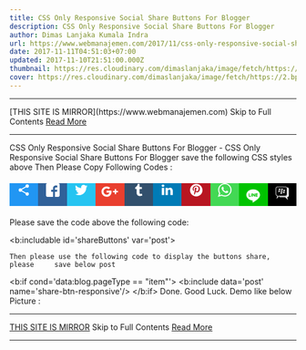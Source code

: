 ```yaml
---
title: CSS Only Responsive Social Share Buttons For Blogger
description: CSS Only Responsive Social Share Buttons For Blogger
author: Dimas Lanjaka Kumala Indra
url: https://www.webmanajemen.com/2017/11/css-only-responsive-social-share.html
date: 2017-11-11T04:51:03+07:00
updated: 2017-11-10T21:51:00.000Z
thumbnail: https://res.cloudinary.com/dimaslanjaka/image/fetch/https://2.bp.blogspot.com/-522nPhSnyvQ/WgODKCDGFjI/AAAAAAAAt2M/quoqrtMi1jcuXJOFDeBDUoaASkA_tD0jgCLcBGAs/w1100/Screenshot_87.jpg
cover: https://res.cloudinary.com/dimaslanjaka/image/fetch/https://2.bp.blogspot.com/-522nPhSnyvQ/WgODKCDGFjI/AAAAAAAAt2M/quoqrtMi1jcuXJOFDeBDUoaASkA_tD0jgCLcBGAs/w1100/Screenshot_87.jpg
---
```


<hr/> [THIS SITE IS MIRROR](https://www.webmanajemen.com) Skip to Full Contents <a href="https://www.webmanajemen.com/2017/11/css-only-responsive-social-share.html" rel="follow" class="button" id="read-more">Read More</a> <hr/> CSS Only Responsive Social Share Buttons For Blogger - CSS Only Responsive Social Share Buttons For Blogger save the following CSS styles above </head>
<b:if cond='data:blog.pageType == &quot;item&quot;'> 
<style type='text/css'> 
/*<![CDATA[*/ 
.share_responsive{position:relative;height:40px;margin:20px 0!important;padding:0} 
.share-btn,.share-btn li,.share_responsive h4{margin:0;padding:0} 
.share_responsive h4{height:40px;width:10%;position:absolute;top:0;left:0;z-index:2} 
.share-btn{height:40px;padding:0;margin:0!important;width:100%;} 
.share-btn:after{clear:both} 
.share-btn:after,.share-btn:before{content:' ';display:table}
.share-btn li{box-sizing:border-box;width:10%;height:100%;line-height:40px;padding:0!important;margin:0!important;list-style-type:none!important;transition:all .3s ease-in-out;float:left;border:0!important} 
.share-btn li.btn-line a,.share-btn li.btn-line a:hover{background-color:#00C300} 
.share-btn li.btn-facebook a{background-color:#306199} 
.share-btn li.btn-facebook a:hover{background-color:#244872} 
.share-btn li.btn-tumblr a{background-color:#32506d} 
.share-btn li.btn-tumblr a:hover{background-color:#22364a} 
.share-btn li.btn-linkedin a{background-color:#007bb6} 
.share-btn li.btn-linkedin a:hover{background-color:#005983} 
.share-btn li.btn-twitter a{background-color:#26c4f1} 
.share-btn li.btn-twitter a:hover{background-color:#0eaad6} 
.share-btn li.btn-googleplus a{background-color:#e93f2e} 
.share-btn li.btn-googleplus a:hover{background-color:#ce2616} 
.share-btn li.btn-pinterest a{background-color:#b81621} 
.share-btn li.btn-pinterest a:hover{background-color:#8a1119} 
.share-btn li.btn-whatsapp a{background-color:#43d854} 
.share-btn li.btn-whatsapp a:hover{background-color:#28c039} 
.share-btn li.btn-bbm a,.share-btn li.btn-bbm a:hover{background-color:#000} 
.share-btn li a,.share_responsive .show-share .show-more{background-color:#ccc;box-sizing:border-box;display:block;-moz-osx-font-smoothing:grayscale;-webkit-font-smoothing:antialiased;height:40px;padding:0;position:relative;text-align:center;text-decoration:none;-webkit-transition:background-color .2s ease-in-out;transition:background-color .2s ease-in-out;} 
.share_responsive .show-share .show-more{line-height:40px;width:100%;float:left;margin:0;top:0;left:0;cursor:pointer;background-color:#2196f3;position:absolute;top:0;left:0;z-index:2} 
.share_responsive .show-share .share-text{font-size:16px;width:0%;height:40px;line-height:40px;overflow:hidden;background:#efefef;position:absolute;top:0;right:0;left:10%;padding:0;-moz-box-sizing:border-box;-webkit-box-sizing:border-box;box-sizing:border-box;-webkit-transition: width 2s;transition: width 2s;z-index:1} 
.share_responsive .show-share:hover{width:100%;} 
.share_responsive .show-share:hover .show-more{width:10%;} 
.share_responsive .show-share:hover .share-text{width:90%;padding:0 10px;} 
.share-btn li a .btn-icon{display:block;cursor:pointer} 
.share-btn li a .btn-icon svg,.share_responsive .show-share svg{height:24px;width:24px;vertical-align:middle} 
.share-btn li.btn-googleplus a .btn-icon svg{height:30px;width:30px} 
.share-btn li.btn-line a .btn-icon svg{height:44px;width:44px} 
.share-btn li.btn-bbm a .btn-icon svg{height:34px;width:34px} 
.share-btn li.btn-bbm a,.share-btn li.btn-line a{padding:0} 
.share-btn li.btn-bbm a .btn-icon,.share-btn li.btn-line a .btn-icon{padding-top:0} 
.share-btn li a .btn-icon svg circle,.share-btn li a .btn-icon svg path,.share_responsive .show-share svg path{fill:#fff} 
.share-btn li a .btn-text{color:#fff}
.share-btn li a:active{box-shadow:inset 1px 3px 15px 0 rgba(22,0,0,.25)} 
@media screen and (max-width:414px){ 
.share-btn li a .btn-icon svg,.share_responsive .show-share svg{height:18px;width:18px;vertical-align:middle} 
.share-btn li.btn-googleplus a .btn-icon svg{height:24px;width:24px} 
.share-btn li.btn-line a .btn-icon svg{height:38px;width:38px} 
.share-btn li.btn-bbm a .btn-icon svg{height:28px;width:28px} 
} 
@media screen and (max-width:375px){ 
.share-btn li a .btn-icon svg,.share_responsive .show-share svg{height:14px;width:14px;vertical-align:middle} 
.share-btn li.btn-googleplus a .btn-icon svg{height:20px;width:20px} 
.share-btn li.btn-line a .btn-icon svg{height:30px;width:30px} 
.share-btn li.btn-bbm a .btn-icon svg{height:22px;width:22px} 
.share_responsive,.share_responsive h4,.share-btn,.share-btn li a,.share_responsive .show-share .show-more,.share_responsive .show-share .show-more,.share_responsive .show-share .share-text{height:30px;}
.share-btn li,.share_responsive .show-share .show-more,.share_responsive .show-share .share-text{line-height:30px;} 
.share_responsive .show-share .share-text{font-size:12px;} 
} 
/*]]>*/ 
</style> 
</b:if> 
Then Please Copy Following Codes : 
<b:includable id='share-btn-responsive' var='post'> 
<b:if cond='data:blog.pageType == &quot;item&quot;'> 
<div class="share_responsive"> 
<h4 class='show-share'> 
<div class="show-more"> 
<svg viewBox="0 0 24 24"> 
<path d="M18,16.08C17.24,16.08 16.56,16.38 16.04,16.85L8.91,12.7C8.96,12.47 9,12.24 9,12C9,11.76 8.96,11.53 8.91,11.3L15.96,7.19C16.5,7.69 17.21,8 18,8A3,3 0 0,0 21,5A3,3 0 0,0 18,2A3,3 0 0,0 15,5C15,5.24 15.04,5.47 15.09,5.7L8.04,9.81C7.5,9.31 6.79,9 6,9A3,3 0 0,0 3,12A3,3 0 0,0 6,15C6.79,15 7.5,14.69 8.04,14.19L15.16,18.34C15.11,18.55 15.08,18.77 15.08,19C15.08,20.61 16.39,21.91 18,21.91C19.61,21.91 20.92,20.61 20.92,19A2.92,2.92 0 0,0 18,16.08Z" fill="#000000"></path> 
</svg> 
</div> 
<div class="share-text">Share this post, please!</div> 
</h4> 
<ul class='share-btn'> 
<li class='btn-blank'></li> 
<li class='btn-facebook'> 
<a expr:href='&quot;https://www.facebook.com/sharer/sharer.php?u=&quot; + data:post.url' target='_blank' title='Share on Facebook'> 
<span class='btn-icon'> 
<svg viewBox='0 0 29 29' xmlns='http://www.w3.org/2000/svg'><path d='M26.4 0H2.6C1.714 0 0 1.715 0 2.6v23.8c0 .884 1.715 2.6 2.6 2.6h12.393V17.988h-3.996v-3.98h3.997v-3.062c0-3.746 2.835-5.97 6.177-5.97 1.6 0 2.444.173 2.845.226v3.792H21.18c-1.817 0-2.156.9-2.156 2.168v2.847h5.045l-.66 3.978h-4.386V29H26.4c.884 0 2.6-1.716 2.6-2.6V2.6c0-.885-1.716-2.6-2.6-2.6z'/></svg> 
</span> 
</a> 
</li> 
<li class='btn-twitter'> 
<a expr:href='&quot;https://twitter.com/intent/tweet?text=&quot; + data:post.title + &quot;&amp;url=&quot; + data:post.url' target='_blank' title='Share on Twitter'> 
<span class='btn-icon'> 
<svg viewBox='0 0 28 28' xmlns='http://www.w3.org/2000/svg'><path d='M24.253 8.756C24.69 17.08 18.297 24.182 9.97 24.62a15.093 15.093 0 0 1-8.86-2.32c2.702.18 5.375-.648 7.507-2.32a5.417 5.417 0 0 1-4.49-3.64c.802.13 1.62.077 2.4-.154a5.416 5.416 0 0 1-4.412-5.11 5.43 5.43 0 0 0 2.168.387A5.416 5.416 0 0 1 2.89 4.498a15.09 15.09 0 0 0 10.913 5.573 5.185 5.185 0 0 1 3.434-6.48 5.18 5.18 0 0 1 5.546 1.682 9.076 9.076 0 0 0 3.33-1.317 5.038 5.038 0 0 1-2.4 2.942 9.068 9.068 0 0 0 3.02-.85 5.05 5.05 0 0 1-2.48 2.71z'/></svg> 
</span> 
</a> 
</li> 
<li class='btn-googleplus'> 
<a expr:href='&quot;https://plus.google.com/share?url=&quot; + data:post.url' target='_blank' title='Share on Google+'> 
<span class='btn-icon'> 
<svg height='24' viewBox='0 0 24 24' width='24' xmlns='http://www.w3.org/2000/svg'><path d='M21 8.29h-1.95v2.6h-2.6v1.82h2.6v2.6H21v-2.6h2.6v-1.885H21V8.29zM7.614 10.306v2.925h3.9c-.26 1.69-1.755 2.925-3.9 2.925-2.34 0-4.29-2.016-4.29-4.354s1.885-4.353 4.29-4.353c1.104 0 2.014.326 2.794 1.105l2.08-2.08c-1.3-1.17-2.924-1.883-4.874-1.883C3.65 4.586.4 7.835.4 11.8s3.25 7.212 7.214 7.212c4.224 0 6.953-2.988 6.953-7.082 0-.52-.065-1.104-.13-1.624H7.614z'/></svg> 
</span> 
</a> 
</li> 
<li class='btn-tumblr'> 
<a expr:href='&quot;http://tumblr.com/share/link?url=&quot; + data:post.url + &quot;&amp;name=&quot; + data:post.title + &quot;&amp;description=&quot; + data:post.snippet' target='_blank' title='Share on Tumblr'> 
<span class='btn-icon'> 
<svg viewBox='0 0 28 28' xmlns='http://www.w3.org/2000/svg'><path d='M18.02 21.842c-2.03.052-2.422-1.396-2.44-2.446v-7.294h4.73V7.874H15.6V1.592h-3.714s-.167.053-.182.186c-.218 1.935-1.144 5.33-4.988 6.688v3.637h2.927v7.677c0 2.8 1.7 6.7 7.3 6.6 1.863-.03 3.934-.795 4.392-1.453l-1.22-3.54c-.52.213-1.415.413-2.115.455z'/></svg> 
</span> 
</a> 
</li> 
<li class='btn-linkedin'> 
<a expr:href='&quot;http://www.linkedin.com/shareArticle?mini=true&amp;url=&quot; + data:post.url' target='_blank' title='Share on Linkedin'> 
<span class='btn-icon'> 
<svg viewBox='0 0 28 28' xmlns='http://www.w3.org/2000/svg'><path d='M25.424 15.887v8.447h-4.896v-7.882c0-1.98-.71-3.33-2.48-3.33-1.354 0-2.158.91-2.514 1.802-.13.315-.162.753-.162 1.194v8.216h-4.9s.067-13.35 0-14.73h4.9v2.087c-.01.017-.023.033-.033.05h.032v-.05c.65-1.002 1.812-2.435 4.414-2.435 3.222 0 5.638 2.106 5.638 6.632zM5.348 2.5c-1.676 0-2.772 1.093-2.772 2.54 0 1.42 1.066 2.538 2.717 2.546h.032c1.71 0 2.77-1.132 2.77-2.546C8.056 3.593 7.02 2.5 5.344 2.5h.005zm-2.48 21.834h4.896V9.604H2.867v14.73z'/></svg> 
</span> 
</a> 
</li> 
<li class='btn-pinterest'> 
<a expr:href='&quot;http://pinterest.com/pin/create/button/?url=&quot; + data:post.url + &quot;&amp;media=&quot; + data:post.firstImageUrl + &quot;&amp;description=&quot; + data:post.title' target='_blank' title='Share on Pinterest'> 
<span class='btn-icon'> 
<svg viewBox='0 0 28 28' xmlns='http://www.w3.org/2000/svg'><path d='M14.02 1.57c-7.06 0-12.784 5.723-12.784 12.785S6.96 27.14 14.02 27.14c7.062 0 12.786-5.725 12.786-12.785 0-7.06-5.724-12.785-12.785-12.785zm1.24 17.085c-1.16-.09-1.648-.666-2.558-1.22-.5 2.627-1.113 5.146-2.925 6.46-.56-3.972.822-6.952 1.462-10.117-1.094-1.84.13-5.545 2.437-4.632 2.837 1.123-2.458 6.842 1.1 7.557 3.71.744 5.226-6.44 2.924-8.775-3.324-3.374-9.677-.077-8.896 4.754.19 1.178 1.408 1.538.49 3.168-2.13-.472-2.764-2.15-2.683-4.388.132-3.662 3.292-6.227 6.46-6.582 4.008-.448 7.772 1.474 8.29 5.24.58 4.254-1.815 8.864-6.1 8.532v.003z'/></svg> 
</span> 
</a> 
</li> 
<li class='btn-whatsapp'> 
<a data-action='share/whatsapp/share' expr:href='&quot;whatsapp://send?text=&quot; + data:post.title + &quot;%3A%20&quot; + data:post.url' target='_blank' title='Share on Whatsapp'> 
<span class='btn-icon'> 
<svg height='90' viewBox='0 0 90 90' width='90' xmlns='http://www.w3.org/2000/svg'><path d='M90 43.84c0 24.214-19.78 43.842-44.182 43.842a44.256 44.256 0 0 1-21.357-5.455L0 90l7.975-23.522a43.38 43.38 0 0 1-6.34-22.637C1.635 19.63 21.415 0 45.818 0 70.223 0 90 19.628 90 43.84zM45.818 6.983c-20.484 0-37.146 16.535-37.146 36.86 0 8.064 2.63 15.533 7.076 21.61l-4.64 13.688 14.274-4.537A37.122 37.122 0 0 0 45.82 80.7c20.48 0 37.145-16.533 37.145-36.857S66.3 6.983 45.818 6.983zm22.31 46.956c-.272-.447-.993-.717-2.075-1.254-1.084-.537-6.41-3.138-7.4-3.495-.993-.36-1.717-.54-2.438.536-.72 1.076-2.797 3.495-3.43 4.212-.632.72-1.263.81-2.347.27-1.082-.536-4.57-1.672-8.708-5.332-3.22-2.848-5.393-6.364-6.025-7.44-.63-1.076-.066-1.657.475-2.192.488-.482 1.084-1.255 1.625-1.882.543-.628.723-1.075 1.082-1.793.363-.718.182-1.345-.09-1.884-.27-.537-2.438-5.825-3.34-7.977-.902-2.15-1.803-1.793-2.436-1.793-.63 0-1.353-.09-2.075-.09-.722 0-1.896.27-2.89 1.344-.99 1.077-3.788 3.677-3.788 8.964 0 5.288 3.88 10.397 4.422 11.113.54.716 7.49 11.92 18.5 16.223 11.01 4.3 11.01 2.866 12.996 2.686 1.984-.18 6.406-2.6 7.312-5.107.9-2.513.9-4.664.63-5.112z'/></svg> 
</span> 
</a> 
</li> 
<li class='btn-line'> 
<a expr:href='&quot;https://timeline.line.me/social-plugin/share?url=&quot; + data:post.url' target='_blank' title='Share on Line'> 
<span class='btn-icon'> 
<svg class='icon icons8-LINE' viewBox='0 0 48 48'> 
<path d='M12.5,42h23c3.59,0,6.5-2.91,6.5-6.5v-23C42,8.91,39.09,6,35.5,6h-23C8.91,6,6,8.91,6,12.5v23 C6,39.09,8.91,42,12.5,42z' style='fill:#00C300;'/> 
<path d='M37.113,22.417c0-5.865-5.88-10.637-13.107-10.637s-13.108,4.772-13.108,10.637 c0,5.258,4.663,9.662,10.962,10.495c0.427,0.092,1.008,0.282,1.155,0.646c0.132,0.331,0.086,0.85,0.042,1.185 c0,0-0.153,0.925-0.187,1.122c-0.057,0.331-0.263,1.296,1.135,0.707c1.399-0.589,7.548-4.445,10.298-7.611h-0.001 C36.203,26.879,37.113,24.764,37.113,22.417z M18.875,25.907h-2.604c-0.379,0-0.687-0.308-0.687-0.688V20.01 c0-0.379,0.308-0.687,0.687-0.687c0.379,0,0.687,0.308,0.687,0.687v4.521h1.917c0.379,0,0.687,0.308,0.687,0.687 C19.562,25.598,19.254,25.907,18.875,25.907z M21.568,25.219c0,0.379-0.308,0.688-0.687,0.688s-0.687-0.308-0.687-0.688V20.01 c0-0.379,0.308-0.687,0.687-0.687s0.687,0.308,0.687,0.687V25.219z M27.838,25.219c0,0.297-0.188,0.559-0.47,0.652 c-0.071,0.024-0.145,0.036-0.218,0.036c-0.215,0-0.42-0.103-0.549-0.275l-2.669-3.635v3.222c0,0.379-0.308,0.688-0.688,0.688 c-0.379,0-0.688-0.308-0.688-0.688V20.01c0-0.296,0.189-0.558,0.47-0.652c0.071-0.024,0.144-0.035,0.218-0.035 c0.214,0,0.42,0.103,0.549,0.275l2.67,3.635V20.01c0-0.379,0.309-0.687,0.688-0.687c0.379,0,0.687,0.308,0.687,0.687V25.219z M32.052,21.927c0.379,0,0.688,0.308,0.688,0.688c0,0.379-0.308,0.687-0.688,0.687h-1.917v1.23h1.917 c0.379,0,0.688,0.308,0.688,0.687c0,0.379-0.309,0.688-0.688,0.688h-2.604c-0.378,0-0.687-0.308-0.687-0.688v-2.603 c0-0.001,0-0.001,0-0.001c0,0,0-0.001,0-0.001v-2.601c0-0.001,0-0.001,0-0.002c0-0.379,0.308-0.687,0.687-0.687h2.604 c0.379,0,0.688,0.308,0.688,0.687s-0.308,0.687-0.688,0.687h-1.917v1.23H32.052z' style='fill:#FFFFFF;'/> 
</svg> 
</span> 
</a> 
</li> 
<li class='btn-bbm'> 
<a expr:href='&quot;bbmi://api/share?message=&quot; + data:post.url + &quot;?ref=bbm&amp;userCustomMessage=&quot; + data:post.title' target='_blank' title='Share on Blackberry'> 
<span class='btn-icon'> 
<svg class='icon BlackBerry-Icon' viewBox='0 0 5067 5067'> 
<rect height='5067' rx='489' ry='489' style='fill: black;' width='5067'/> 
<g> 
<path d='M1327 885l2018 0c141,0 269,58 361,150 93,93 150,221 150,361l0 1457c0,141 -57,268 -150,361 -92,93 -220,150 -361,150l-1584 0 -724 737c64,-258 143,-487 226,-741 -115,-15 -219,-68 -297,-146 -93,-93 -150,-220 -150,-361l0 -1457c0,-140 57,-268 150,-361 92,-92 220,-150 361,-150zm2018 135l-2018 0c-104,0 -197,43 -266,111 -68,68 -110,162 -110,265l0 1457c0,103 42,197 110,265 69,69 162,111 266,111l27 0 90 0 -26 87c-11,37 -57,177 -102,312l369 -379 20 -20 28 0 1612 0c104,0 198,-42 266,-111 68,-68 110,-162 110,-265l0 -1457c0,-103 -42,-197 -110,-265 -68,-68 -162,-111 -266,-111z' style='fill: white; fill-rule: nonzero;'/> 
<path d='M1655 1452l310 0c91,0 149,75 129,166l0 0c-19,91 -110,166 -201,166l-310 0 72 -332z' style='fill: white;'/> 
<path d='M1565 1938l309 0c91,0 149,74 130,165l0 0c-20,92 -111,166 -202,166l-310 0 73 -331z' style='fill: white;'/> 
<path d='M2291 1452l309 0c91,0 150,75 130,166l0 0c-20,91 -111,166 -202,166l-309 0 72 -332z' style='fill: white;'/> 
<path d='M2200 1938l309 0c92,0 150,74 130,165l0 0c-20,92 -111,166 -202,166l-309 0 72 -331z' style='fill: white;'/> 
<path d='M2872 1748l309 0c91,0 149,74 130,165l0 0c-20,92 -111,166 -202,166l-310 0 73 -331z' style='fill: white;'/> 
<path d='M2781 2233l309 0c91,0 150,75 130,166l0 0c-20,91 -111,166 -202,166l-309 0 72 -332z' style='fill: white;'/> 
<path d='M2118 2419l309 0c91,0 150,75 130,166l0 0c-20,91 -111,166 -202,166l-309 0 72 -332z' style='fill: white;'/> 
<path d='M3819 1091l10 0c233,0 423,190 423,422l0 1715c0,232 -190,422 -423,422l-13 0 225 735 -719 -735 -1224 0c-165,0 -308,-96 -378,-235 17,2 34,2 51,2l1586 0c301,0 548,-246 548,-547l0 -1486c0,-107 -32,-208 -86,-293z' style='fill: white;'/> 
</g> 
</svg> 
</span> 
</a> 
</li> 
</ul> 
</div> 
</b:if> 
</b:includable> 
    Please save the code above the following code: 

<b:includable id='shareButtons' var='post'> 


    Then please use the following code to display the buttons share, please     save below post 

<b:if cond='data:blog.pageType == &quot;item&quot;'> 
<b:include data='post' name='share-btn-responsive'/> 
</b:if> 
 Done. Good Luck. 
Demo like below Picture : <hr/> [THIS SITE IS MIRROR](https://www.webmanajemen.com) Skip to Full Contents <a href="https://www.webmanajemen.com/2017/11/css-only-responsive-social-share.html" rel="follow" class="button" id="read-more">Read More</a> <hr/>